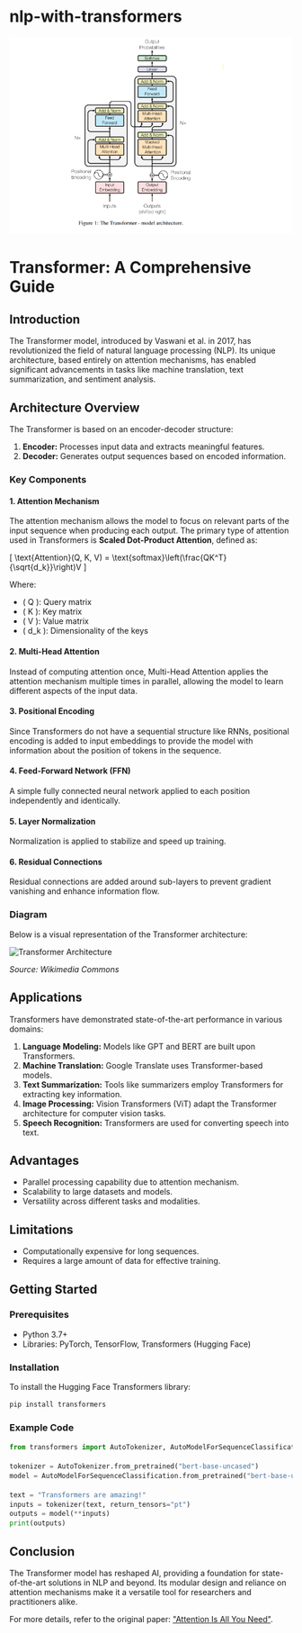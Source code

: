 # nlp-with-transformers

![Alt Text](transformers.png)

# Transformer: A Comprehensive Guide

## Introduction
The Transformer model, introduced by Vaswani et al. in 2017, has revolutionized the field of natural language processing (NLP). Its unique architecture, based entirely on attention mechanisms, has enabled significant advancements in tasks like machine translation, text summarization, and sentiment analysis.

## Architecture Overview
The Transformer is based on an encoder-decoder structure:

1. **Encoder:** Processes input data and extracts meaningful features.
2. **Decoder:** Generates output sequences based on encoded information.

### Key Components
#### 1. **Attention Mechanism**
The attention mechanism allows the model to focus on relevant parts of the input sequence when producing each output. The primary type of attention used in Transformers is **Scaled Dot-Product Attention**, defined as:

\[
\text{Attention}(Q, K, V) = \text{softmax}\left(\frac{QK^T}{\sqrt{d_k}}\right)V
\]

Where:
- \( Q \): Query matrix
- \( K \): Key matrix
- \( V \): Value matrix
- \( d_k \): Dimensionality of the keys

#### 2. **Multi-Head Attention**
Instead of computing attention once, Multi-Head Attention applies the attention mechanism multiple times in parallel, allowing the model to learn different aspects of the input data.

#### 3. **Positional Encoding**
Since Transformers do not have a sequential structure like RNNs, positional encoding is added to input embeddings to provide the model with information about the position of tokens in the sequence.

#### 4. **Feed-Forward Network (FFN)**
A simple fully connected neural network applied to each position independently and identically.

#### 5. **Layer Normalization**
Normalization is applied to stabilize and speed up training.

#### 6. **Residual Connections**
Residual connections are added around sub-layers to prevent gradient vanishing and enhance information flow.

### Diagram
Below is a visual representation of the Transformer architecture:

![Transformer Architecture](https://upload.wikimedia.org/wikipedia/commons/thumb/6/63/Transformer_Model.png/800px-Transformer_Model.png)

*Source: Wikimedia Commons*

## Applications
Transformers have demonstrated state-of-the-art performance in various domains:

1. **Language Modeling:** Models like GPT and BERT are built upon Transformers.
2. **Machine Translation:** Google Translate uses Transformer-based models.
3. **Text Summarization:** Tools like summarizers employ Transformers for extracting key information.
4. **Image Processing:** Vision Transformers (ViT) adapt the Transformer architecture for computer vision tasks.
5. **Speech Recognition:** Transformers are used for converting speech into text.

## Advantages
- Parallel processing capability due to attention mechanism.
- Scalability to large datasets and models.
- Versatility across different tasks and modalities.

## Limitations
- Computationally expensive for long sequences.
- Requires a large amount of data for effective training.

## Getting Started
### Prerequisites
- Python 3.7+
- Libraries: PyTorch, TensorFlow, Transformers (Hugging Face)

### Installation
To install the Hugging Face Transformers library:
```bash
pip install transformers
```

### Example Code
```python
from transformers import AutoTokenizer, AutoModelForSequenceClassification

tokenizer = AutoTokenizer.from_pretrained("bert-base-uncased")
model = AutoModelForSequenceClassification.from_pretrained("bert-base-uncased")

text = "Transformers are amazing!"
inputs = tokenizer(text, return_tensors="pt")
outputs = model(**inputs)
print(outputs)
```

## Conclusion
The Transformer model has reshaped AI, providing a foundation for state-of-the-art solutions in NLP and beyond. Its modular design and reliance on attention mechanisms make it a versatile tool for researchers and practitioners alike.

For more details, refer to the original paper: ["Attention Is All You Need"](https://arxiv.org/abs/1706.03762).
